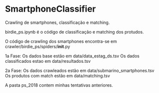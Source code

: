 # SmartphoneClassifier
Crawling de smartphones, classificação e matching.

birdie_ps.ipynb é o código de classificação e matching dos protudos.

O código de crawling dos smartphones encontra-se em crawler/birdie_ps/spiders/__init__.py

1a Fase:
Os dados base estão em data/data_estag_ds.tsv
Os dados classificados estao em data/resultados.tsv

2a Fase:
Os dados crawleados estão em data/submarino_smartphones.tsv
Os produtos com match estão em data/matching.tsv

A pasta ps_2018 contem minhas tentativas anteriores.
